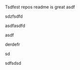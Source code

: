 Tsdfest repos readme is great asdf




sdzfsdfd


asdfasdfd


asdf

derdefr



sd

sdfsdsd












































































































































































































